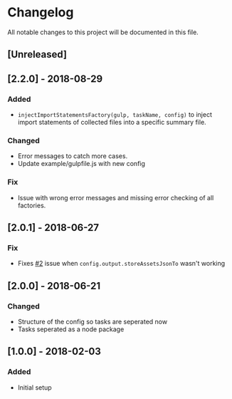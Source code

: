 # Changelog
All notable changes to this project will be documented in this file.

## [Unreleased]

## [2.2.0] - 2018-08-29
### Added
- `injectImportStatementsFactory(gulp, taskName, config)` to inject import statements of collected files into a specific summary file.

### Changed
- Error messages to catch more cases.
- Update example/gulpfile.js with new config

### Fix
- Issue with wrong error messages and missing error checking of all factories.


## [2.0.1] - 2018-06-27
### Fix
- Fixes [#2](https://github.com/MiMaMuh/gulp-tasks/issues/2) issue when `config.output.storeAssetsJsonTo` wasn't working

## [2.0.0] - 2018-06-21
### Changed
- Structure of the config so tasks are seperated now
- Tasks seperated as a node package


## [1.0.0] - 2018-02-03
### Added
- Initial setup

